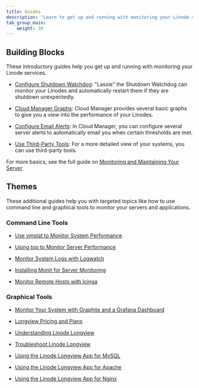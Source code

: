```yaml
---
title: Guides
description: "Learn to get up and running with monitoring your Linode services and find guides on related monitoring tools."
tab_group_main:
    weight: 30
---
```


## Building Blocks

These introductory guides help you get up and running with monitoring your Linode services.

- [Configure Shutdown Watchdog](/docs/guides/lassie-shutdown-watchdog/): "Lassie" the Shutdown Watchdog can monitor your Linodes and automatically restart them if they are shutdown unexpectedly.

- [Cloud Manager Graphs](/docs/products/tools/monitoring/guides/monitoring-cloud-graphs): Cloud Manager provides several basic graphs to give you a view into the performance of your Linodes.

- [Configure Email Alerts](/docs/products/tools/monitoring/guides/monitoring-email-alerts): In Cloud Manager, you can configure several server alerts to automatically email you when certain thresholds are met.

- [Use Third-Party Tools](/docs/products/tools/monitoring/guides/monitoring-third-party-tools): For a more detailed view of your systems, you can use third-party tools.

For more basics, see the full guide on [Monitoring and Maintaining Your Server](/docs/guides/monitor-and-maintain-compute-instance/).

## Themes

These additional guides help you with targeted topics like how to use command line and graphical tools to monitor your servers and applications.

### Command Line Tools

- [Use vmstat to Monitor System Performance](/docs/guides/use-vmstat-to-monitor-system-performance/)

- [Using top to Monitor Server Performance](/docs/guides/top-htop-iotop/)

- [Monitor System Logs with Logwatch](/docs/guides/logwatch-monitor-system-logs/)

- [Installing Monit for Server Monitoring](/docs/guides/monitoring-servers-with-monit/)

- [Monitor Remote Hosts with Icinga](/docs/guides/monitor-remote-hosts-with-icinga/)

### Graphical Tools

- [Monitor Your System with Graphite and a Grafana Dashboard](/docs/guides/install-graphite-and-grafana/)

- [Longview Pricing and Plans](/docs/guides/linode-longview-pricing-and-plans/)

- [Understanding Linode Longview](/docs/guides/what-is-longview/)

- [Troubleshoot Linode Longview](/docs/guides/troubleshooting-linode-longview/)

- [Using the Linode Longview App for MySQL](/docs/guides/what-is-the-linode-longview-app-for-mysql/)

- [Using the Linode Longview App for Apache](/docs/guides/what-is-the-linode-longview-app-for-apache/)

- [Using the Linode Longview App for Nginx](/docs/guides/what-is-the-linode-longview-app-for-nginx/)
